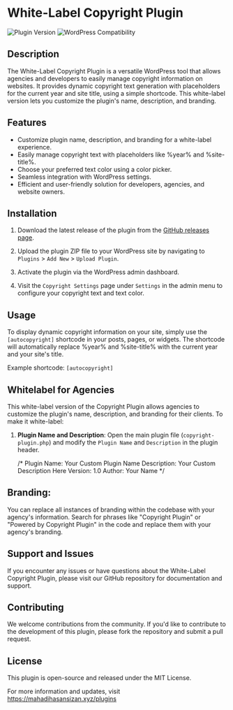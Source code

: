 # White-Label Copyright Plugin

![Plugin Version](https://img.shields.io/badge/Version-1.0-blue)
![WordPress Compatibility](https://img.shields.io/badge/WordPress%20Compatible-5.0%20and%20above-brightgreen)

## Description

The White-Label Copyright Plugin is a versatile WordPress tool that allows agencies and developers to easily manage copyright information on websites. It provides dynamic copyright text generation with placeholders for the current year and site title, using a simple shortcode. This white-label version lets you customize the plugin's name, description, and branding.

## Features

- Customize plugin name, description, and branding for a white-label experience.
- Easily manage copyright text with placeholders like %year% and %site-title%.
- Choose your preferred text color using a color picker.
- Seamless integration with WordPress settings.
- Efficient and user-friendly solution for developers, agencies, and website owners.

## Installation

1. Download the latest release of the plugin from the [GitHub releases page](https://github.com/mahadihasansizan/Copyright-Plugin/releases).

2. Upload the plugin ZIP file to your WordPress site by navigating to `Plugins` > `Add New` > `Upload Plugin`.

3. Activate the plugin via the WordPress admin dashboard.

4. Visit the `Copyright Settings` page under `Settings` in the admin menu to configure your copyright text and text color.

## Usage

To display dynamic copyright information on your site, simply use the `[autocopyright]` shortcode in your posts, pages, or widgets. The shortcode will automatically replace %year% and %site-title% with the current year and your site's title.

Example shortcode: `[autocopyright]`

## Whitelabel for Agencies

This white-label version of the Copyright Plugin allows agencies to customize the plugin's name, description, and branding for their clients. To make it white-label:

1. **Plugin Name and Description**: Open the main plugin file (`copyright-plugin.php`) and modify the `Plugin Name` and `Description` in the plugin header.

   
   /*
   Plugin Name: Your Custom Plugin Name
   Description: Your Custom Description Here
   Version: 1.0
   Author: Your Name
   */

## Branding:  
You can replace all instances of branding within the codebase with your agency's information. Search for phrases like "Copyright Plugin" or "Powered by Copyright Plugin" in the code and replace them with your agency's branding.

## Support and Issues
If you encounter any issues or have questions about the White-Label Copyright Plugin, please visit our GitHub repository for documentation and support.

## Contributing
We welcome contributions from the community. If you'd like to contribute to the development of this plugin, please fork the repository and submit a pull request.

## License
This plugin is open-source and released under the MIT License.

For more information and updates, visit https://mahadihasansizan.xyz/plugins
